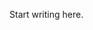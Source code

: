 <?xml version='1.0' encoding='UTF-8'?><topic xsi:noNamespaceSchemaLocation="https://resources.jetbrains.com/stardust/topic.v2.xsd" meta-keywords="" xmlns:xsi="http://www.w3.org/2001/XMLSchema-instance" id="filterRows" title="Filter rows" _md-based="true"> <p _o="30" _o-sc="2,0" _o-l="2" _o-e="3,0" _o-tl="-1" _o-s="2,0" _o-cl="0" id="b8f5b785">Start writing here.</p>
</topic>